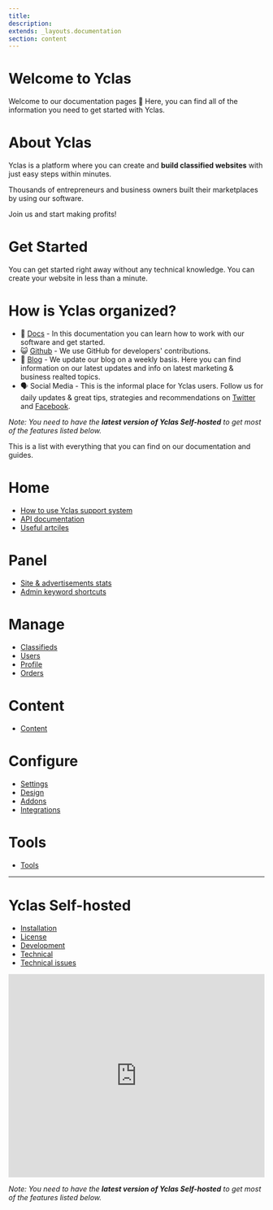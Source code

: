 ```yaml
---
title:
description:
extends: _layouts.documentation
section: content
---
```


# Welcome to Yclas


Welcome to our documentation pages **👋** Here, you can find all of the information you need to get started with Yclas.

# About Yclas
    
Yclas is a platform where you can create and **build classified websites** with just easy steps within minutes.

Thousands of entrepreneurs and business owners built their marketplaces by using our software. 

Join us and start making profits!

# Get Started
You can get started right away without any technical knowledge. You can create your website in less than a minute.

# How is Yclas organized? 

- 📖 [Docs](http://guides.yclas.com/#/) - In this documentation you can learn how to work with our software and get started.
- 😺 [Github](https://github.com/yclas) - We use GitHub for developers' contributions. 
- 📝 [Blog](https://yclas.com/blog) - We update our blog on a weekly basis. Here you can find information on our latest updates and info on latest marketing & business realted topics.
- 🗣 Social Media - This is the informal place for Yclas users. Follow us for daily updates & great tips, strategies and recommendations on [Twitter](https://twitter.com/Yclascom) and [Facebook](https://www.facebook.com/yclascom/). 

*Note: You need to have the **latest version of Yclas Self-hosted** to get most of the features listed below.*

This is a list with everything that you can find on our documentation and guides.

# Home
- [How to use Yclas support system](home-how-to-use-yclas-support-system)
- [API documentation](api-documentation)
- [Useful artciles](useful-articles)

# Panel
* [Site & advertisements stats](panel-site-advertising-stats)
* [Admin keyword shortcuts](panel-amin-keyword-shortcuts)

# Manage
- [Classifieds](classifieds)
- [Users](users)
- [Profile](profile)
- [Orders](orders)

# Content
- [Content](content)

# Configure
- [Settings](settings)
- [Design](design)
- [Addons](addons)
- [Integrations](integrations)


# Tools
- [Tools](extras)
---
# Yclas Self-hosted
- [Installation](yclas-self-hosted-installation)
- [License](license)
- [Development](yclas-self-hosted-development)
- [Technical](yclas-self-hosted-technical)
- [Technical issues](technical-issues)

<iframe width="100%" height="400px" src="https://www.youtube.com/embed/Men7xa5PLZM" title="Yclas video" frameborder="0" allow="accelerometer; autoplay; clipboard-write; encrypted-media; gyroscope; picture-in-picture" allowfullscreen></iframe>
  
*Note: You need to have the **latest version of Yclas Self-hosted** to get most of the features listed below.*


